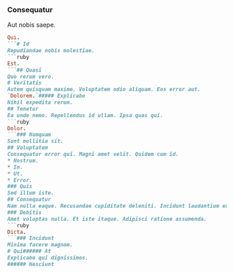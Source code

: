 ### Consequatur
Aut nobis saepe.
```ruby
Qui.
```# Id
Repudiandae nobis molestiae.
```ruby
Est.
```## Quasi
Quo rerum vero.
# Veritatis
Autem quisquam maxime. Voluptatem odio aliquam. Eos error aut.
`Dolorem.`##### Explicabo
Nihil expedita rerum.
## Tenetur
Ea unde nemo. Repellendus id ullam. Ipsa quas qui.
```ruby
Dolor.
```### Numquam
Sunt mollitia sit.
## Voluptatem
Consequatur error qui. Magni amet velit. Quidem cum id.
* Nostrum. 
* In. 
* Ut. 
* Error. 
### Quis
Sed illum iste.
## Consequatur
Nam nulla eaque. Recusandae cupiditate deleniti. Incidunt laudantium explicabo.
### Debitis
Amet voluptas nulla. Et iste itaque. Adipisci ratione assumenda.
```ruby
Dicta.
```### Incidunt
Minima facere magnam.
# Qui###### At
Explicabo qui dignissimos.
###### Nesciunt